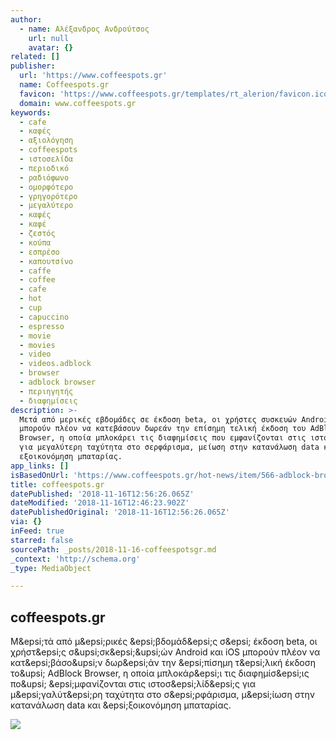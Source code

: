 ```yaml
---
author:
  - name: Αλέξανδρος Ανδρούτσος
    url: null
    avatar: {}
related: []
publisher:
  url: 'https://www.coffeespots.gr'
  name: Coffeespots.gr
  favicon: 'https://www.coffeespots.gr/templates/rt_alerion/favicon.ico'
  domain: www.coffeespots.gr
keywords:
  - cafe
  - καφές
  - αξιολόγηση
  - coffeespots
  - ιστοσελίδα
  - περιοδικό
  - ραδιόφωνο
  - ομορφότερο
  - γρηγορότερο
  - μεγαλύτερο
  - καφές
  - καφέ
  - ζεστός
  - κούπα
  - εσπρέσο
  - καπουτσίνο
  - caffe
  - coffee
  - cafe
  - hot
  - cup
  - capuccino
  - espresso
  - movie
  - movies
  - video
  - videos.adblock
  - browser
  - adblock browser
  - περιηγητής
  - διαφημίσεις
description: >-
  Μετά από μερικές εβδομάδες σε έκδοση beta, οι χρήστες συσκευών Android και iOS
  μπορούν πλέον να κατεβάσουν δωρεάν την επίσημη τελική έκδοση του AdBlock
  Browser, η οποία μπλοκάρει τις διαφημίσεις που εμφανίζονται στις ιστοσελίδες
  για μεγαλύτερη ταχύτητα στο σερφάρισμα, μείωση στην κατανάλωση data και
  εξοικονόμηση μπαταρίας.
app_links: []
isBasedOnUrl: 'https://www.coffeespots.gr/hot-news/item/566-adblock-browser'
title: coffeespots.gr
datePublished: '2018-11-16T12:56:26.065Z'
dateModified: '2018-11-16T12:46:23.902Z'
datePublishedOriginal: '2018-11-16T12:56:26.065Z'
via: {}
inFeed: true
starred: false
sourcePath: _posts/2018-11-16-coffeespotsgr.md
_context: 'http://schema.org'
_type: MediaObject

---
```

<article style=""><h1>coffeespots.gr</h1><p>Μ&amp;epsi;τά από μ&amp;epsi;ρικές &amp;epsi;βδομάδ&amp;epsi;ς σ&amp;epsi; έκδοση beta, οι χρήστ&amp;epsi;ς σ&amp;upsi;σκ&amp;epsi;&amp;upsi;ών Android και iOS μπορούν πλέον να κατ&amp;epsi;βάσο&amp;upsi;ν δωρ&amp;epsi;άν την &amp;epsi;πίσημη τ&amp;epsi;λική έκδοση το&amp;upsi; AdBlock Browser, η οποία μπλοκάρ&amp;epsi;ι τις διαφημίσ&amp;epsi;ις πο&amp;upsi; &amp;epsi;μφανίζονται στις ιστοσ&amp;epsi;λίδ&amp;epsi;ς για μ&amp;epsi;γαλύτ&amp;epsi;ρη ταχύτητα στο σ&amp;epsi;ρφάρισμα, μ&amp;epsi;ίωση στην κατανάλωση data και &amp;epsi;ξοικονόμηση μπαταρίας.</p><img src="https://www.coffeespots.gr/media/k2/items/cache/d3787968271aadf66b69e2f7e02571e2_XL.jpg" /></article>